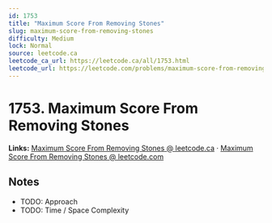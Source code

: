 ```yaml
--- 
id: 1753
title: "Maximum Score From Removing Stones"
slug: maximum-score-from-removing-stones
difficulty: Medium
lock: Normal
source: leetcode.ca
leetcode_ca_url: https://leetcode.ca/all/1753.html
leetcode_url: https://leetcode.com/problems/maximum-score-from-removing-stones/
---
```


# 1753. Maximum Score From Removing Stones

**Links:** [Maximum Score From Removing Stones @ leetcode.ca](https://leetcode.ca/all/1753.html) · [Maximum Score From Removing Stones @ leetcode.com](https://leetcode.com/problems/maximum-score-from-removing-stones/)

## Notes
- TODO: Approach
- TODO: Time / Space Complexity
